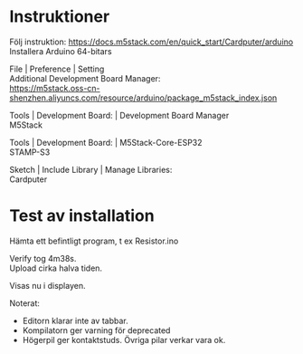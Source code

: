 # Instruktioner

Följ instruktion: https://docs.m5stack.com/en/quick_start/Cardputer/arduino
Installera Arduino 64-bitars

File | Preference | Setting  
	Additional Development Board Manager:  
		https://m5stack.oss-cn-shenzhen.aliyuncs.com/resource/arduino/package_m5stack_index.json

Tools | Development Board: | Development Board Manager  
	M5Stack

Tools | Development Board: | M5Stack-Core-ESP32  
	STAMP-S3

Sketch | Include Library | Manage Libraries:  
	Cardputer

# Test av installation

Hämta ett befintligt program, t ex Resistor.ino

Verify tog 4m38s.  
Upload cirka halva tiden.  

Visas nu i displayen.

Noterat:
* Editorn klarar inte av tabbar.
* Kompilatorn ger varning för deprecated
* Högerpil ger kontaktstuds. Övriga pilar verkar vara ok.

